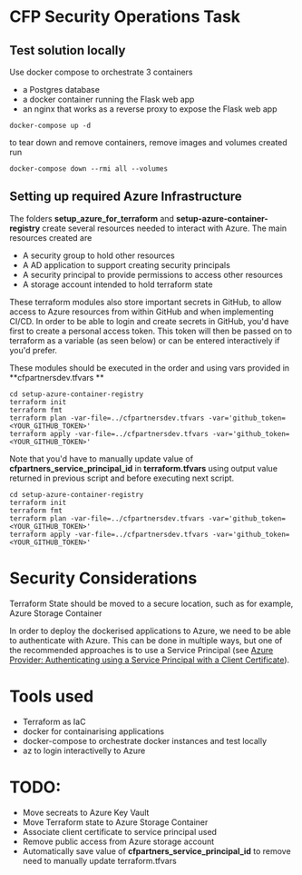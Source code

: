 # CFP Security Operations Task

## Test solution locally

Use docker compose to orchestrate 3 containers

* a Postgres database
* a docker container running the Flask web app
* an nginx that works as a reverse proxy to expose the Flask web app


```{bash}
docker-compose up -d
```

to tear down and remove containers, remove images and volumes created run
```{bash}
docker-compose down --rmi all --volumes
```

## Setting up required Azure Infrastructure

The folders **setup_azure_for_terraform** and **setup-azure-container-registry** create several resources needed to interact with Azure. The main resources created are

* A security group to hold other resources
* A AD application to support creating security principals
* A security principal to provide permissions to access other resources
* A storage account intended to hold terraform state

These terraform modules also store important secrets in GitHub, to allow access to Azure resources from within GitHub and when implementing CI/CD.
In order to be able to login and create secrets in GitHub, you'd have first to create a personal access token.
This token will then be passed on to terraform as a variable (as seen below) or can be entered interactively if you'd prefer.

These modules should be executed in the order and using vars provided in **cfpartnersdev.tfvars **

```{bash}
cd setup-azure-container-registry
terraform init
terraform fmt
terraform plan -var-file=../cfpartnersdev.tfvars -var='github_token=<YOUR_GITHUB_TOKEN>'
terraform apply -var-file=../cfpartnersdev.tfvars -var='github_token=<YOUR_GITHUB_TOKEN>'
```

Note that you'd have to manually update value of **cfpartners_service_principal_id** in **terraform.tfvars** using output value returned in previous script and before executing next script.

```{bash}
cd setup-azure-container-registry
terraform init
terraform fmt
terraform plan -var-file=../cfpartnersdev.tfvars -var='github_token=<YOUR_GITHUB_TOKEN>'
terraform apply -var-file=../cfpartnersdev.tfvars -var='github_token=<YOUR_GITHUB_TOKEN>'
```

# Security Considerations

Terraform State should be moved to a secure location, such as for example, Azure Storage Container

In order to deploy the dockerised applications to Azure, we need to be able to authenticate with Azure.
This can be done in multiple ways, but one of the recommended approaches is to use a Service Principal (see [Azure Provider: Authenticating using a Service Principal with a Client Certificate](https://registry.terraform.io/providers/hashicorp/azurerm/latest/docs/guides/service_principal_client_certificate)).


# Tools used

* Terraform as IaC
* docker for containarising applications 
* docker-compose to orchestrate docker instances and test locally
* az to login interactivelly to Azure

# TODO:

* Move secreats to Azure Key Vault
* Move Terraform state to Azure Storage Container
* Associate client certificate to service principal used
* Remove public access from Azure storage account
* Automatically save value of **cfpartners_service_principal_id** to remove need to manually update terraform.tfvars